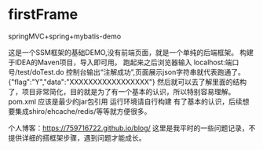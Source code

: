 # firstFrame
springMVC+spring+mybatis-demo

这是一个SSM框架的基础DEMO,没有前端页面，就是一个单纯的后端框架。
构建于IDEA的Maven项目，导入即可用。
跑起来之后浏览器输入 localhost:端口号/test/doTest.do
控制台输出“注解成功”,页面展示json字符串就代表跑通了。
{"flag":"Y","data":"XXXXXXXXXXXXXXXXX"}
然后就可以去了解里面的结构了，项目非常简化，目的就是为了有一个基本的认识，所以特别容易理解。
pom.xml 应该是最少的jar包引用
运行环境请自行构建
有了基本的认识，后续想要集成shiro/ehcache/redis/等等就方便很多。

个人博客：https://759716722.github.io/blog/
这里是我平时的一些问题记录，不提供详细的搭框架步骤，遇到问题才能成长。
